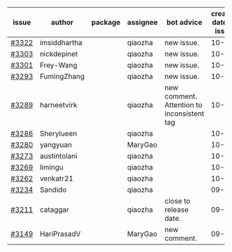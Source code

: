 | issue | author | package | assignee | bot advice | created date of issue | target release date | date from target |
| ------ | ------ | ------ | ------ | ------ | ------ | ------ | :-----: |
| [#3322](https://github.com/Azure/sdk-release-request/issues/3322) | imsiddhartha |  | qiaozha | new issue. | 10-28 | 11-25 |  |
| [#3303](https://github.com/Azure/sdk-release-request/issues/3303) | nickdepinet |  | qiaozha | new issue. | 10-26 | 11-25 |  |
| [#3301](https://github.com/Azure/sdk-release-request/issues/3301) | Frey-Wang |  | qiaozha | new issue. | 10-26 | 11-25 |  |
| [#3293](https://github.com/Azure/sdk-release-request/issues/3293) | FumingZhang |  | qiaozha | new issue. | 10-25 | 11-25 |  |
| [#3289](https://github.com/Azure/sdk-release-request/issues/3289) | harneetvirk |  | qiaozha | new comment. Attention to inconsistent tag | 10-25 | 11-25 |  |
| [#3286](https://github.com/Azure/sdk-release-request/issues/3286) | Sherylueen |  | qiaozha |  | 10-24 | 11-25 |  |
| [#3280](https://github.com/Azure/sdk-release-request/issues/3280) | yangyuan |  | MaryGao |  | 10-18 | 11-25 |  |
| [#3273](https://github.com/Azure/sdk-release-request/issues/3273) | austintolani |  | qiaozha |  | 10-12 | 10-28 |  |
| [#3269](https://github.com/Azure/sdk-release-request/issues/3269) | limingu |  | qiaozha |  | 10-12 | 10-28 |  |
| [#3262](https://github.com/Azure/sdk-release-request/issues/3262) | venkatr21 |  | qiaozha |  | 10-12 | 10-28 |  |
| [#3234](https://github.com/Azure/sdk-release-request/issues/3234) | Sandido |  | qiaozha |  | 09-30 | 10-17 |  |
| [#3211](https://github.com/Azure/sdk-release-request/issues/3211) | cataggar |  | qiaozha | close to release date.  | 09-26 | 10-31 | 0 |
| [#3149](https://github.com/Azure/sdk-release-request/issues/3149) | HariPrasadV |  | MaryGao | new comment. | 09-07 | 10-11 |  |
